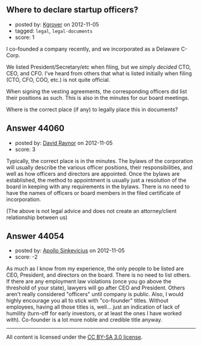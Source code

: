 ## Where to declare startup officers?

- posted by: [Kgrover](https://stackexchange.com/users/-1/21468-kgrover) on 2012-11-05
- tagged: `legal`, `legal-documents`
- score: 1

I co-founded a company recently, and we incorporated as a Delaware C-Corp.

We listed President/Secretary/etc when filing, but we simply _decided_ CTO, CEO, and CFO. I've heard from others that what is listed initially when filing (CTO, CFO, COO, etc.) is not quite official.

When signing the vesting agreements, the corresponding officers did list their positions as such. This is also in the minutes for our board meetings.

Where is the correct place (if any) to legally place this in documents?


## Answer 44060

- posted by: [David Raynor](https://stackexchange.com/users/-1/21154-david-raynor) on 2012-11-05
- score: 3

Typically, the correct place is in the minutes. The bylaws of the corporation will usually describe the various officer positions, their responsibilities, and well as how officers and directors are appointed. Once the bylaws are established, the method to appointment is usually just a resolution of the board in keeping with any requirements in the bylaws. There is no need to have the names of officers or board members in the filed certificate of incorporation. 

(The above is not legal advice and does not create an attorney/client relationship between us)


## Answer 44054

- posted by: [Apollo Sinkevicius](https://stackexchange.com/users/-1/2119-apollo-sinkevicius) on 2012-11-05
- score: -2

As much as I know from my experience, the only people to be listed are CEO, President, and directors on the board. There is no need to list others. If there are any employment law violations (once you go above the threshold of your state), lawyers will go after CEO and President. Others aren't really considered "officers" until company is public.
Also, I would highly encourage you all to stick with "co-founder" titles. Without employees, having all those titles is, well... just an indication of lack of humility (turn-off for early investors, or at least the ones I have worked with).
Co-founder is a lot more noble and credible title anyway.



---

All content is licensed under the [CC BY-SA 3.0 license](https://creativecommons.org/licenses/by-sa/3.0/).
